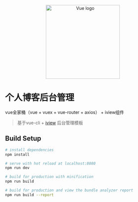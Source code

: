 <p align="center"><a href="https://vuejs.org" target="_blank" rel="noopener noreferrer"><img width="240" src="https://vuejs.org/images/logo.png" alt="Vue logo"></a></p>




# 个人博客后台管理
vue全家桶（vue + vuex + vue-router + axios） + iview组件

> 基于vue-cli + [iview](https://www.iviewui.com/docs/guide/install) 后台管理模板

## Build Setup

``` bash
# install dependencies
npm install

# serve with hot reload at localhost:8080
npm run dev

# build for production with minification
npm run build

# build for production and view the bundle analyzer report
npm run build --report
```
